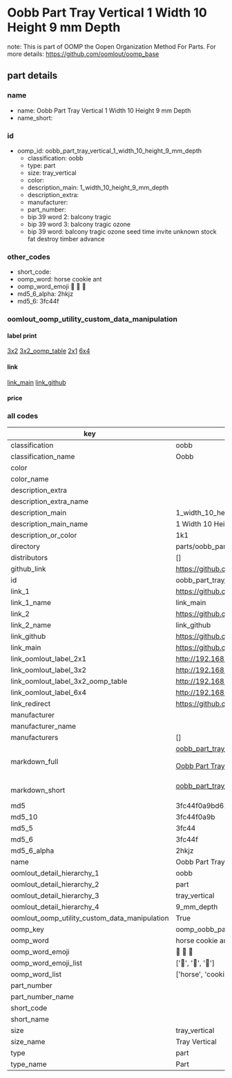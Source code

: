 # Oobb Part Tray Vertical 1 Width 10 Height 9 mm Depth  

note: This is part of OOMP the Oopen Organization Method For Parts. For more details: https://github.com/oomlout/oomp_base

##  part details
  







### name
* name: Oobb Part Tray Vertical 1 Width 10 Height 9 mm Depth
* name_short: 
### id
* oomp_id: oobb_part_tray_vertical_1_width_10_height_9_mm_depth
  * classification: oobb
  * type: part
  * size: tray_vertical
  * color: 
  * description_main: 1_width_10_height_9_mm_depth
  * description_extra: 
  * manufacturer: 
  * part_number: 
  * bip 39 word 2: balcony tragic
  * bip 39 word 3: balcony tragic ozone
  * bip 39 word: balcony tragic ozone seed time invite unknown stock fat destroy timber advance

### other_codes
* short_code: 
* oomp_word: horse cookie ant
* oomp_word_emoji :horse: :cookie: :ant:
* md5_6_alpha: 2hkjz
* md5_6: 3fc44f






### oomlout_oomp_utility_custom_data_manipulation
#### label print
[3x2](http://192.168.1.245:1112/?label=oomp%202hkjz)
[3x2_oomp_table](http://192.168.1.108:1112/?label=oomp%202hkjz)
[2x1](http://192.168.1.242:1112/?label=oomp%202hkjz)
[6x4](http://192.168.1.55:1112/?label=oomp%202hkjz)    

#### link

[link_main](https://github.com/oomlout/oomlout_oomp_version_1_messy/tree/main/parts/oobb_part_tray_vertical_1_width_10_height_9_mm_depth) [link_github](https://github.com/oomlout/oomlout_oomp_version_1_messy/tree/main/parts/oobb_part_tray_vertical_1_width_10_height_9_mm_depth)                             

#### price







### all codes 
| key | value |  
| --- | --- |  
| classification | oobb |  
| classification_name | Oobb |  
| color |  |  
| color_name |  |  
| description_extra |  |  
| description_extra_name |  |  
| description_main | 1_width_10_height_9_mm_depth |  
| description_main_name | 1 Width 10 Height 9 mm Depth |  
| description_or_color | 1k1 |  
| directory | parts/oobb_part_tray_vertical_1_width_10_height_9_mm_depth |  
| distributors | [] |  
| github_link | https://github.com/oomlout/oomlout_oomp_part_src/tree/main/parts/oobb_part_tray_vertical_1_width_10_height_9_mm_depth |  
| id | oobb_part_tray_vertical_1_width_10_height_9_mm_depth |  
| link_1 | https://github.com/oomlout/oomlout_oomp_version_1_messy/tree/main/parts/oobb_part_tray_vertical_1_width_10_height_9_mm_depth |  
| link_1_name | link_main |  
| link_2 | https://github.com/oomlout/oomlout_oomp_version_1_messy/tree/main/parts/oobb_part_tray_vertical_1_width_10_height_9_mm_depth |  
| link_2_name | link_github |  
| link_github | https://github.com/oomlout/oomlout_oomp_version_1_messy/tree/main/parts/oobb_part_tray_vertical_1_width_10_height_9_mm_depth |  
| link_main | https://github.com/oomlout/oomlout_oomp_version_1_messy/tree/main/parts/oobb_part_tray_vertical_1_width_10_height_9_mm_depth |  
| link_oomlout_label_2x1 | http://192.168.1.242:1112/?label=oomp%202hkjz |  
| link_oomlout_label_3x2 | http://192.168.1.245:1112/?label=oomp%202hkjz |  
| link_oomlout_label_3x2_oomp_table | http://192.168.1.108:1112/?label=oomp%202hkjz |  
| link_oomlout_label_6x4 | http://192.168.1.55:1112/?label=oomp%202hkjz |  
| link_redirect | https://github.com/oomlout/oomlout_oomp_version_1_messy/tree/main/parts/oobb_part_tray_vertical_1_width_10_height_9_mm_depth |  
| manufacturer |  |  
| manufacturer_name |  |  
| manufacturers | [] |  
| markdown_full | [oobb_part_tray_vertical_1_width_10_height_9_mm_depth](none)<br>[](none)<br>[Oobb Part Tray Vertical 1 Width 10 Height 9 Mm Depth](none)<br><br> |  
| markdown_short | [oobb_part_tray_vertical_1_width_10_height_9_mm_depth](none)<br><br> |  
| md5 | 3fc44f0a9bd61dbdd8712c2f3d39b88e |  
| md5_10 | 3fc44f0a9b |  
| md5_5 | 3fc44 |  
| md5_6 | 3fc44f |  
| md5_6_alpha | 2hkjz |  
| name | Oobb Part Tray Vertical 1 Width 10 Height 9 mm Depth |  
| oomlout_detail_hierarchy_1 | oobb |  
| oomlout_detail_hierarchy_2 | part |  
| oomlout_detail_hierarchy_3 | tray_vertical |  
| oomlout_detail_hierarchy_4 | 9_mm_depth |  
| oomlout_oomp_utility_custom_data_manipulation | True |  
| oomp_key | oomp_oobb_part_tray_vertical_1_width_10_height_9_mm_depth |  
| oomp_word | horse cookie ant |  
| oomp_word_emoji | :horse: :cookie: :ant: |  
| oomp_word_emoji_list | [':horse:', ':cookie:', ':ant:'] |  
| oomp_word_list | ['horse', 'cookie', 'ant'] |  
| part_number |  |  
| part_number_name |  |  
| short_code |  |  
| short_name |  |  
| size | tray_vertical |  
| size_name | Tray Vertical |  
| type | part |  
| type_name | Part |  
